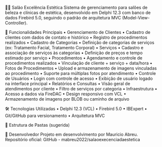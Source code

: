 💇‍♀️ Salão Excelência Estética
Sistema de gerenciamento para salões de beleza e clínicas de estética, desenvolvido em Delphi 12.3 com banco de dados Firebird 5.0, seguindo o padrão de arquitetura MVC (Model-View-Controller).

🚀 Funcionalidades Principais
• 	Gerenciamento de Clientes
• 	Cadastro de clientes com dados de contato e histórico
• 	Registro de procedimentos realizados
• 	Cadastro de Categorias
• 	Definição de categorias de serviços (ex: Tratamento Facial, Tratamento Corporal)
• 	Serviços
• 	Cadastro e associação de serviços às categorias
• 	Definição de preços e tempo estimado por serviço
• 	Procedimentos
• 	Agendamento e controle de procedimentos realizados
• 	Vinculação de cliente + serviço + data/hora
• 	Fotos de Procedimentos
• 	Upload e armazenamento de imagens vinculadas ao procedimento
• 	Suporte para múltiplas fotos por atendimento
• 	Controle de Usuários
• 	Login com controle de acesso
• 	Exibição de usuário logado na interface principal
• 	Relatórios e Consultas
• 	Visão geral de atendimentos por cliente
• 	Filtro de serviços por categoria
• 	Infraestrutura
• 	Acesso a dados via FireDAC
• 	Design responsivo com VCL
• 	Armazenamento de imagens por BLOB ou caminho de arquivo

🛠️ Tecnologias Utilizadas
• 	Delphi 12.3 (VCL)
• 	Firebird 5.0
• 	IBExpert
• 	Git/GitHub para versionamento
• 	Arquitetura MVC

📁 Estrutura de Pastas (sugerida)

👥 Desenvolvedor
Projeto em desenvolvimento por Mauricio Abreu.
Repositório oficial: GitHub - mabreu2022/salaoexecenciadaestetica
